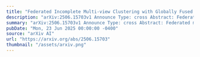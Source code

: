 ```yaml
---
title: "Federated Incomplete Multi-view Clustering with Globally Fused Graph Guidance"
description: "arXiv:2506.15703v1 Announce Type: cross Abstract: Federated multi-view clustering has been proposed to mine the valuable information within multi-view data distributed across different devices and has achieved impressive results while preserving the privacy. Despite great progress, most federated multi-view clustering methods only used global pseudo-labels to guide the downstream clustering process and failed to exploit the global information when extracting features. In addition, missing data problem in federated multi-view clustering task is less explored. To address these problems, we propose a novel Federated Incomplete Multi-view Clustering method with globally Fused Graph guidance (FIMCFG). Specifically, we designed a dual-head graph convolutional encoder at each client to extract two kinds of underlying features containing global and view-specific information. Subsequently, under the guidance of the fused graph, the two underlying features are fused into high-level features, based on which clustering is conducted under the supervision of pseudo-labeling. Finally, the high-level features are uploaded to the server to refine the graph fusion and pseudo-labeling computation. Extensive experimental results demonstrate the effectiveness and superiority of FIMCFG. Our code is publicly available at https://github.com/PaddiHunter/FIMCFG."
summary: "arXiv:2506.15703v1 Announce Type: cross Abstract: Federated multi-view clustering has been proposed to mine the valuable information within multi-view data distributed across different devices and has achieved impressive results while preserving the privacy. Despite great progress, most federated multi-view clustering methods only used global pseudo-labels to guide the downstream clustering process and failed to exploit the global information when extracting features. In addition, missing data problem in federated multi-view clustering task is less explored. To address these problems, we propose a novel Federated Incomplete Multi-view Clustering method with globally Fused Graph guidance (FIMCFG). Specifically, we designed a dual-head graph convolutional encoder at each client to extract two kinds of underlying features containing global and view-specific information. Subsequently, under the guidance of the fused graph, the two underlying features are fused into high-level features, based on which clustering is conducted under the supervision of pseudo-labeling. Finally, the high-level features are uploaded to the server to refine the graph fusion and pseudo-labeling computation. Extensive experimental results demonstrate the effectiveness and superiority of FIMCFG. Our code is publicly available at https://github.com/PaddiHunter/FIMCFG."
pubDate: "Mon, 23 Jun 2025 00:00:00 -0400"
source: "arXiv AI"
url: "https://arxiv.org/abs/2506.15703"
thumbnail: "/assets/arxiv.png"
---
```


